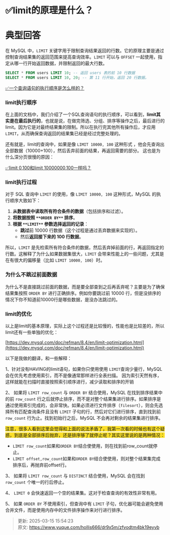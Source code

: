 # ✅limit的原理是什么？

# 典型回答


在 MySQL 中，`LIMIT` 关键字用于限制查询结果返回的行数。它的原理主要是通过控制查询结果集的返回范围来提高查询效率。`LIMIT` 可以与 `OFFSET` 一起使用，指定从哪一行开始返回数据，并限制返回的最大行数。  



```sql
SELECT * FROM users LIMIT 10; -- 返回 users 表的前 10 行数据
SELECT * FROM users LIMIT 10, 20; -- 第 11 行开始，返回 20 行数据。
```



[✅一个查询语句的执行顺序是怎么样的？](https://www.yuque.com/hollis666/dr9x5m/ihsu18bwvr9csnzu)



### limit执行顺序


在上面的文档中，我们介绍了一个SQL查询语句的执行顺序，可以看到，**limit其实是在最后执行的**，也就是说，在做完筛选、分组、排序等操作之后，最后进行的limit。因为它是对最终结果集的限制。所以在执行完其他所有操作后，才应用 `LIMIT`，从而确保查询返回的结果集已经是经过完整处理的。  



还有就是，limit的查询中，如果是像 `LIMIT 10000, 100` 这种形式 ，他会先查询出全部数据（10000+100），然后丢弃前面的结果，再返回需要的部分。  这也是为什么深分页很慢的原因：



[✅limit 0,100和limit 10000000,100一样吗？](https://www.yuque.com/hollis666/dr9x5m/gtpc5u4i7xmy13el)





### limit执行过程
对于 SQL 查询中 `LIMIT` 的使用，像 `LIMIT 10000, 100` 这种形式，MySQL 的执行顺序大致如下：



1. **从数据表中读取所有符合条件的数据**（包括排序和过滤）。
2. **将数据按照 **`**ORDER BY**`** 排序**。
3. **根据 **`**LIMIT**`** 参数选择返回的记录**：
    - **跳过**前 10000 行数据（这个过程是通过丢弃数据来实现的）。
    - 然后**返回接下来的 100 行数据**。



所以，`LIMIT` 是先检索所有符合条件的数据，然后丢弃掉前面的行，再返回指定的行数。这解释了为什么如果数据集很大，`LIMIT` 会带来性能上的一些问题，尤其是在有很大的偏移量（比如 `LIMIT 10000, 100`）时。





### 为什么不跳过前面数据
为什么不是直接跳过前面的数据，而是要全部查到之后再丢弃呢？主要是为了确保结果集按照 `ORDER BY` 进行正确排序。例如你要跳过前 10000 行，但是没排序的情况下你不知道前10000行是哪些数据，是没办法跳过的。





### limit的优化


以上是limit的基本原理，实际上这个过程还是比较慢的，性能也是比较差的，所以limit还有一些单独的优化：

[https://dev.mysql.com/doc/refman/8.4/en/limit-optimization.html](https://dev.mysql.com/doc/refman/8.4/en/limit-optimization.html) 



以下是我做的翻译，和一些解释：



1、针对没有HAVING的limit语句，如果你只使用使用 `LIMIT`查询少量行，MySQL 会在优先考虑使用索引，而不是像通常那样进行全表扫描。 因为索引天然有序，这样就能在扫描时直接按照索引顺序进行，减少读取和排序的开销  



2、 如果将 `LIMIT row_count` 与 `ORDER BY` 结合使用，MySQL 在找到排序结果中的前 `row_count` 行之后就停止排序，而不是对整个结果集进行排序。如果排序是通过使用索引完成的，会非常快。如果必须进行文件排序（`filesort`），则会先选择所有匹配查询条件且没有 `LIMIT` 子句的行，然后对它们进行排序，直到找到前 `row_count` 行为止。找到初始行之后，MySQL 不会再对剩余的结果集进行排序。  



<font style="background-color:#FBDE28;">注意，很多人看到这里会觉得和上面的说法矛盾了，我第一次看的时候也有这个疑惑，到底是全部排序后抛弃，还是排序够了就停止呢？其实这里说的是两种情况：</font>

<font style="background-color:#FBDE28;"></font>

+ `LIMIT row_count`如果和`ORDER BY`结合使使用，则在找到前row_count就停止。
+ `LIMIT offset,row_count`如果和`ORDER BY`结合使使用，则对整个结果集完成排序后，再抛弃前offset行。



3、 如果将 `LIMIT row_count` 与 `DISTINCT` 结合使用，MySQL 会在找到 `row_count` 个唯一的行后停止。  



4、 `LIMIT 0` 会快速返回一个空的结果集。这对于检查查询的有效性非常有用。



5、 如果 `ORDER BY` 不使用索引，但查询中有 `LIMIT` 子句，优化器可能会避免使用合并文件，而是使用内存中的文件排序操作来对行进行排序。  



> 更新: 2025-03-15 15:54:23  
> 原文: <https://www.yuque.com/hollis666/dr9x5m/zfvodtm4bk19eyvb>